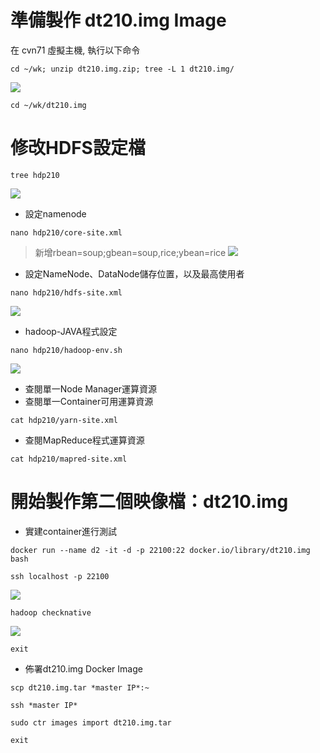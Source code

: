 # 準備製作 dt210.img Image
在 cvn71 虛擬主機, 執行以下命令
```
cd ~/wk; unzip dt210.img.zip; tree -L 1 dt210.img/
```
![](https://i.imgur.com/XNfU144.png)

```
cd ~/wk/dt210.img
```
# 修改HDFS設定檔
```
tree hdp210
```
![](https://i.imgur.com/kUBprHS.png)
* 設定namenode
```
nano hdp210/core-site.xml
```
> 新增rbean=soup;gbean=soup,rice;ybean=rice
![](https://i.imgur.com/bzMneCQ.png)
* 設定NameNode、DataNode儲存位置，以及最高使用者
```
nano hdp210/hdfs-site.xml
```
![](https://i.imgur.com/bTstVPd.png)
* hadoop-JAVA程式設定
```
nano hdp210/hadoop-env.sh
```
![](https://i.imgur.com/H7b7zb0.png)
* 查閱單一Node Manager運算資源
* 查閱單一Container可用運算資源
```
cat hdp210/yarn-site.xml
```
* 查閱MapReduce程式運算資源
```
cat hdp210/mapred-site.xml
```
# 開始製作第二個映像檔：dt210.img
* 實建container進行測試
```
docker run --name d2 -it -d -p 22100:22 docker.io/library/dt210.img bash
```
```
ssh localhost -p 22100
```
![](https://i.imgur.com/XBPCh8O.png)
```
hadoop checknative
```
![](https://i.imgur.com/G9CTMme.png)
```
exit
```
* 佈署dt210.img Docker Image
```
scp dt210.img.tar *master IP*:~
```
```
ssh *master IP*
```
```
sudo ctr images import dt210.img.tar
```
```
exit
```